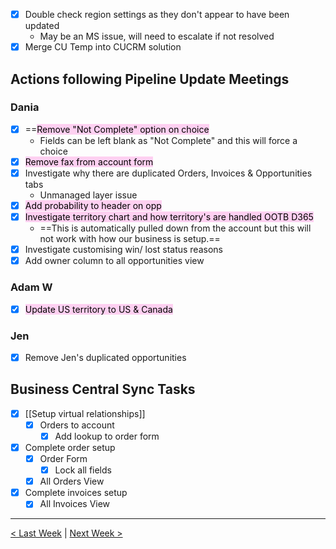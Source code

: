 - [x] Double check region settings as they don't appear to have been updated
	- May be an MS issue, will need to escalate if not resolved
- [x] Merge CU Temp into CUCRM solution
## Actions following Pipeline Update Meetings
### Dania
- [x] ==<mark style="background: #FFB8EBA6;">Remove "Not Complete" option on choice</mark>
	- Fields can be left blank as "Not Complete" and this will force a choice
- [x] <mark style="background: #FFB8EBA6;">Remove fax from account form</mark>
- [x] Investigate why there are duplicated Orders, Invoices & Opportunities tabs
	- Unmanaged layer issue
- [x] <mark style="background: #FFB8EBA6;">Add probability to header on opp</mark>
- [x] <mark style="background: #FFB8EBA6;">Investigate territory chart and how territory's are handled OOTB D365</mark>
	- ==This is automatically pulled down from the account but this will not work with how our business is setup.== 
- [x] Investigate customising win/ lost status reasons
- [x] Add owner column to all opportunities view
### Adam W
- [x] <mark style="background: #FFB8EBA6;">Update US territory to US & Canada</mark>
### Jen
- [x] Remove Jen's duplicated opportunities
## Business Central Sync Tasks
- [x] [[Setup virtual relationships]]
	- [x] Orders to account
		- [x] Add lookup to order form
- [x] Complete order setup
	- [x] Order Form
		- [x] Lock all fields
	- [x] All Orders View
- [x] Complete invoices setup
	- [x] All Invoices View
***
[< Last Week](W.C.%2029.04.2024.md) | [Next Week >](W.C.%2013.05.2024.md)